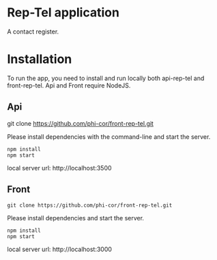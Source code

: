 # Rep-Tel application

A contact register.

# Installation

To run the app, you need to install and run locally both api-rep-tel and  
front-rep-tel.
Api and Front require NodeJS.

## Api

git clone https://github.com/phi-cor/front-rep-tel.git

Please install dependencies with the command-line and start the server.

    npm install
    npm start


local server url: http://localhost:3500


## Front

    git clone https://github.com/phi-cor/front-rep-tel.git

Please install dependencies and start the server.

    npm install
    npm start


local server url: http://localhost:3000
